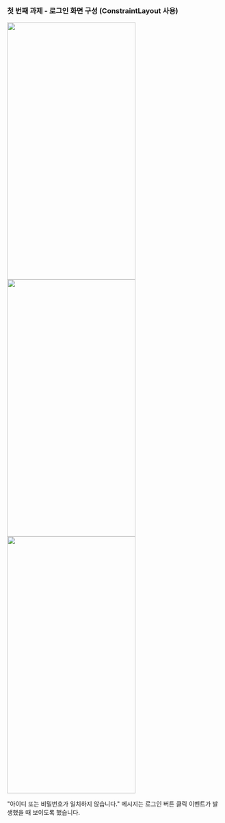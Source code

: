 ### 첫 번째 과제 - 로그인 화면 구성 (ConstraintLayout 사용)

<img src="https://user-images.githubusercontent.com/76998855/140634182-edfd64fe-d658-422a-bbdf-a8ef6afc242b.PNG" width="300" height="600"/>
<img src="https://user-images.githubusercontent.com/76998855/140634184-5fe24128-fe34-42e8-8b1e-8ff8b0fc78e9.PNG" width="300" height="600"/>
<img src="https://user-images.githubusercontent.com/76998855/140634186-27fc7a03-5904-415f-ad64-8a58254b4528.PNG" width="300" height="600"/>

"아이디 또는 비밀번호가 일치하지 않습니다." 메시지는 로그인 버튼 클릭 이벤트가 발생했을 때 보이도록 했습니다.
